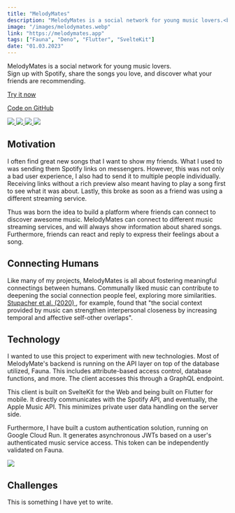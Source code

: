 ```yaml
---
title: "MelodyMates"
description: "MelodyMates is a social network for young music lovers.<br />Sign up with Spotify, share the songs you love, and discover what your friends are recommending."
image: "/images/melodymates.webp"
link: "https://melodymates.app"
tags: ["Fauna", "Deno", "Flutter", "SvelteKit"]
date: "01.03.2023"
---
```


<p>
	MelodyMates is a social network for young music lovers.
	<br />
	Sign up with Spotify, share the songs you love, and discover what your friends are recommending.
</p>
<div class="flex flex-wrap gap-2 pb-2 pt-4">
	<a
		href="https://melodymates.app"
		target="_blank"
		class="elevated-card-hoverable elevated-1 group inline-block h-8 w-fit">
		<div class="flex h-full w-full items-center justify-center border-b-2 border-l-4 border-r-2 border-t-4 border-black px-12">
			<p class="decoration-[0.125rem] underline-offset-[0.3rem] group-hover:underline">
				Try it now
			</p>
		</div>
	</a>
	<a
		href="https://github.com/koenidv/melodymates"
		target="_blank"
		class="elevated-card-hoverable elevated-1 group inline-block h-8 w-fit">
		<div class="flex h-full w-full items-center justify-center border-b-2 border-l-4 border-r-2 border-t-4 border-black px-12">
			<p class="decoration-[0.125rem] underline-offset-[0.3rem] group-hover:underline">
				Code on GitHub
			</p>
		</div>
	</a>
</div>
<div class="imagecarousel flex flex-row gap-2 overflow-x-scroll rounded">
	<a
		target="_blank"
		class="transition-all duration-200 hover:saturate-100 lg:saturate-0"
		href="https://user-images.githubusercontent.com/32238636/234383204-cfd9e5fe-743f-45ee-b054-9dac9ad465cc.png">
		<img
			class="max-h-[40vh] min-w-[7.5rem] rounded"
			src="https://user-images.githubusercontent.com/32238636/234383204-cfd9e5fe-743f-45ee-b054-9dac9ad465cc.png"
		/>
	</a>
	<a
		target="_blank"
		class="transition-all duration-200 hover:saturate-100 lg:saturate-0"
		href="https://user-images.githubusercontent.com/32238636/234383213-91b8f412-c4a7-45c8-910a-bc2a939c4678.png">
		<img
			class="max-h-[40vh] min-w-[7.5rem] rounded"
			src="https://user-images.githubusercontent.com/32238636/234383213-91b8f412-c4a7-45c8-910a-bc2a939c4678.png"
		/>
	</a>
	<a
		target="_blank"
		class="transition-all duration-200 hover:saturate-100 lg:saturate-0"
		href="https://user-images.githubusercontent.com/32238636/234383226-4699cbfa-1de5-4492-977b-520345ba5058.png">
		<img
			class="max-h-[40vh] min-w-[7.5rem] rounded"
			src="https://user-images.githubusercontent.com/32238636/234383226-4699cbfa-1de5-4492-977b-520345ba5058.png"
		/>
	</a>
	<a
		target="_blank"
		class="transition-all duration-200 hover:saturate-100 lg:saturate-0"
		href="https://user-images.githubusercontent.com/32238636/234383242-daef942c-f03a-4a4f-bd77-ea3a1990e80c.png">
		<img
			class="max-h-[40vh] min-w-[7.5rem] rounded"
			src="https://user-images.githubusercontent.com/32238636/234383242-daef942c-f03a-4a4f-bd77-ea3a1990e80c.png"
		/>
	</a>
</div>
<h2 class="pt-4 font-poppins text-3xl">Motivation</h2>
<p>
	I often find great new songs that I want to show my friends. What I used to was sending them
	Spotify links on messengers. However, this was not only a bad user experience, I also had to send
	it to multiple people individually. Receiving links without a rich preview also meant having to
	play a song first to see what it was about. Lastly, this broke as soon as a friend was using a
	different streaming service.
</p>
<p>
	Thus was born the idea to build a platform where friends can connect to discover awesome music.
	MelodyMates can connect to different music streaming services, and will always show information
	about shared songs. Furthermore, friends can react and reply to express their feelings about a
	song.
</p>
<h2 class="pt-4 font-poppins text-3xl">Connecting Humans</h2>
<p>
	Like many of my projects, MelodyMates is all about fostering meaningful connectings between
	humans. Communally liked music can contribute to deepening the social connection people feel,
	exploring more similarities.
	<a
		class="bg-[#e8e7ed] decoration-[0.125rem] underline-offset-[0.3rem] hover:underline"
		href="https://www.semanticscholar.org/paper/Cultural-Familiarity-and-Individual-Musical-Taste-Stupacher-Witek/77fdaab24703432b2891f1fb8db30fa34830f690">
		Stupacher et al. (2020)
	</a>, for example, found that "the social context provided by music can strengthen interpersonal closeness
	by increasing temporal and affective self-other overlaps".
</p>
<h2 class="pt-4 font-poppins text-3xl">Technology</h2>
<p>
	I wanted to use this project to experiment with new technologies. Most of MelodyMate's backend is
	running on the API layer on top of the database utilized, Fauna. This includes attribute-based
	access control, database functions, and more. The client accesses this through a GraphQL endpoint.
</p>
<p>
	This client is built on SvelteKit for the Web and being built on Flutter for mobile. It directly
	communicates with the Spotify API, and eventually, the Apple Music API. This minimizes private
	user data handling on the server side.
</p>
<p>
	Furthermore, I have built a custom authentication solution, running on Google Cloud Run. It
	generates asynchronous JWTs based on a user's authenticated music service access. This token can
	be independently validated on Fauna.
</p>
<div class="flex flex-row gap-2 overflow-x-scroll">
	<a
		target="_blank"
		class="transition-all duration-200 hover:saturate-100 lg:saturate-0"
		href="https://user-images.githubusercontent.com/32238636/234679138-054267b9-162f-4359-8f8a-b34eb024165d.png">
		<img
			class="max-h-[40vh] rounded"
			src="https://user-images.githubusercontent.com/32238636/234679138-054267b9-162f-4359-8f8a-b34eb024165d.png"
		/>
	</a>
</div>
<h2 class="pt-4 font-poppins text-3xl">Challenges</h2>
<p>This is something I have yet to write.</p>
